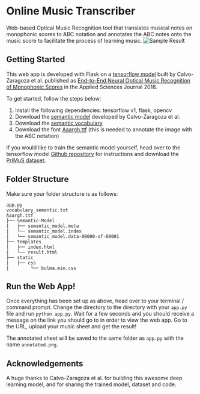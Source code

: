 # Online Music Transcriber
Web-based Optical Music Recognition tool that translates musical notes on monophonic scores to ABC notation and annotates the ABC notes onto the music score to facilitate the process of learning music.
![Sample Result](https://i.imgur.com/Dl1HYS2.png)

## Getting Started
This web app is developed with Flask on a [tensorflow model](https://github.com/calvozaragoza/tf-deep-omr) built by Calvo-Zaragoza et al. published as [End-to-End Neural Optical Music Recognition of Monophonic Scores](https://www.mdpi.com/2076-3417/8/4/606) in the Applied Sciences Journal 2018.

To get started, follow the steps below:

 1. Install the following dependencies: tensorflow v1, flask, opencv
 2. Download the [semantic model](https://grfia.dlsi.ua.es/primus/models/PrIMuS/Semantic-Model.zip) developed by Calvo-Zaragoza et al.
 3. Download the [semantic vocabulary](https://github.com/calvozaragoza/tf-deep-omr/blob/master/Data/vocabulary_semantic.txt)
 4. Download the font [Aaargh.ttf](https://www.fontsquirrel.com/fonts/aaargh) (this is needed to annotate the image with the ABC notation)

If you would like to train the semantic model yourself, head over to the tensorflow model [Github repository](https://github.com/calvozaragoza/tf-deep-omr) for instructions and download the [PrIMuS dataset](https://grfia.dlsi.ua.es/primus/).

## Folder Structure
Make sure your folder structure is as follows:
```
app.py
vocabulary_semantic.txt
Aaargh.ttf
├── Semantic-Model
|   ├── semantic_model.meta
|   └── semantic_model.index
|   └── semantic_model.data-00000-of-00001
├── templates
|   ├── index.html
|   └── result.html
├── static
|   ├── css
|        └── bulma.min.css
```
## Run the Web App!
Once everything has been set up as above, head over to your terminal / command prompt. Change the directory to the directory with your `app.py` file and run `python app.py`. Wait for a few seconds and you should receive a message on the link you should go to in order to view the web app. Go to the URL, upload your music sheet and get the result! 

The annotated sheet will be saved to the same folder as `app.py` with the name `annotated.png`. 
<!--stackedit_data:
eyJoaXN0b3J5IjpbMzIwNzQwOTEwLC0xNTU5OTIxNjkyLC0xMj
Y4MTYxMTY5LC0xOTUzMTQwMTc1LC0xMjE1MDg4OTYyXX0=
-->

## Acknowledgements
A huge thanks to Calvo-Zaragoza et al. for building this awesome deep learning model, and for sharing the trained model, dataset and code.
